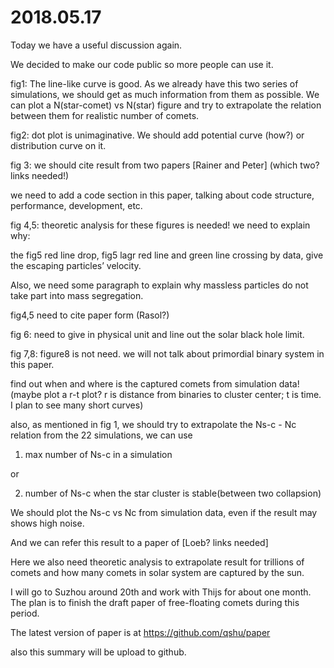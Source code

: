 # 2018.05.17
Today we have a useful discussion again.

We decided to make our code public so more people can use it.

fig1: The line-like curve is good. As we already have this two series of simulations, we should get as much information from them as possible. We can plot a N(star-comet) vs N(star) figure and try to extrapolate the relation between them for realistic number of comets.



fig2: dot plot is unimaginative. We should add potential curve (how?) or distribution curve on it.



fig 3: we should cite result from two papers [Rainer and Peter] (which two? links needed!)

we need to add a code section in this paper, talking about code structure, performance, development, etc.



fig 4,5: theoretic analysis for these figures is needed! we need to explain why:

the fig5 red line drop, fig5 lagr red line and green line crossing by data, give the escaping particles’ velocity.

Also, we need some paragraph to explain why massless particles do not take part into mass segregation.

fig4,5 need to cite paper form (Rasol?)



fig 6: need to give in physical unit and line out the solar black hole limit.



fig 7,8: figure8 is not need. we will not talk about primordial binary system in this paper.

find out when and where is the captured comets from simulation data! (maybe plot a r-t plot? r is distance from binaries to cluster center; t is time. I plan to see many short curves)

also, as mentioned in fig 1, we should try to extrapolate the Ns-c - Nc relation from the 22 simulations, we can use

1) max number of Ns-c in a simulation

or

2) number of Ns-c when the star cluster is stable(between two collapsion)

We should plot the Ns-c vs Nc from simulation data, even if the result may shows high noise.

And we can refer this result to a paper of [Loeb? links needed]

Here we also need theoretic analysis to extrapolate result for trillions of comets and how many comets in solar system are captured by the sun.


I will go to Suzhou around 20th and work with Thijs for about one month. The plan is to finish the draft paper of free-floating comets during this period.


The latest version of paper is at https://github.com/qshu/paper

also this summary will be upload to github.
